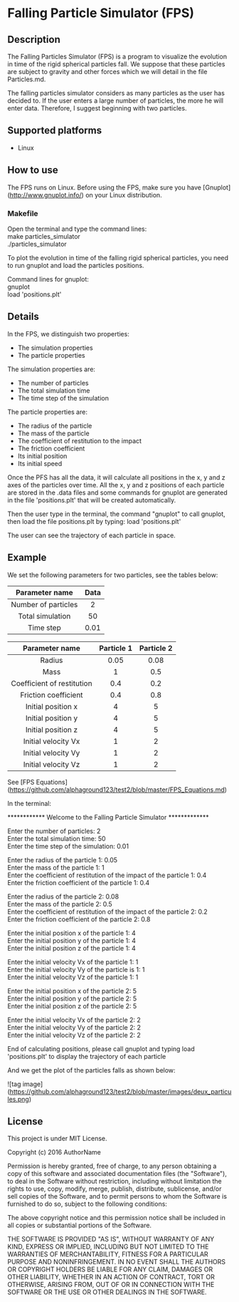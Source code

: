 # Falling Particle Simulator (FPS)

## Description

The Falling Particles Simulator (FPS) is a program to visualize the evolution in time of the rigid spherical particles fall. We suppose that these particles are subject to gravity and other forces which we will detail in the file Particles.md.

The falling particles simulator considers as many particles as the user has decided to.
If the user enters a large number of particles, the more he will enter data.
Therefore, I suggest beginning with two particles.

## Supported platforms
- Linux


## How to use

The FPS runs on Linux. Before using the FPS, make sure you have [Gnuplot] (http://www.gnuplot.info/) on your Linux distribution.

### Makefile
Open the terminal and type the command lines: <br />
make particles_simulator <br />
./particles_simulator <br />

To plot the evolution in time of the falling rigid spherical particles, you need to run gnuplot and load the particles positions.

Command lines for gnuplot: <br />
gnuplot <br />
load 'positions.plt' <br />

## Details

In the FPS, we distinguish two properties:
- The simulation properties
- The particle properties
 
The simulation properties are:
- The number of particles
- The total simulation time
- The time step of the simulation

The particle properties are:
- The radius of the particle
- The mass of the particle
- The coefficient of restitution to the impact
- The friction coefficient
- Its initial position
- Its initial speed

Once the PFS has all the data, it will calculate all positions in the x, y and z axes of the particles over time.
All the x, y and z positions of each particle are stored in the .data files and some commands for gnuplot are generated in the file 'positions.plt' that will be created automatically.

Then the user type in the terminal, the command "gnuplot" to call gnuplot, then load the file positions.plt by typing:
load 'positions.plt'

The user can see the trajectory of each particle in space.

## Example

We set the following parameters for two particles, see the tables below: 

|Parameter name|Data|
| :---: | :---: |
| Number of particles | 2 |
| Total simulation | 50 |
|Time step|0.01|

|Parameter name|Particle 1|Particle 2|
| :---: | :---: | :---: |
| Radius | 0.05 | 0.08 |
| Mass | 1 | 0.5 |
|Coefficient of restitution|0.4|0.2|
|Friction coefficient|0.4|0.8|
|Initial position x|4|5|
|Initial position y|4|5|
|Initial position z|4|5|
|Initial velocity Vx|1|2|
|Initial velocity Vy|1|2|
|Initial velocity Vz|1|2|

See [FPS Equations] (https://github.com/alphaground123/test2/blob/master/FPS_Equations.md)


In the terminal:

************ Welcome to the Falling Particle Simulator *************

Enter the number of particles: 2 <br />
Enter the total simulation time: 50 <br />
Enter the time step of the simulation: 0.01 <br />

Enter the radius of the particle 1: 0.05 <br />
Enter the mass of the particle 1: 1 <br />
Enter the coefficient of restitution of the impact of the particle 1: 0.4 <br />
Enter the friction coefficient of the particle 1: 0.4 <br />

Enter the radius of the particle 2: 0.08 <br />
Enter the mass of the particle 2: 0.5 <br />
Enter the coefficient of restitution of the impact of the particle 2: 0.2 <br />
Enter the friction coefficient of the particle 2: 0.8 <br />

Enter the initial position x of the particle 1: 4 <br />
Enter the initial position y of the particle 1: 4 <br />
Enter the initial position z of the particle 1: 4 <br />

Enter the initial velocity Vx of the particle 1: 1 <br />
Enter the initial velocity Vy of the particle is 1: 1 <br />
Enter the initial velocity Vz of the particle 1: 1 <br />

Enter the initial position x of the particle 2: 5 <br />
Enter the initial position y of the particle 2: 5 <br />
Enter the initial position z of the particle 2: 5 <br />

Enter the initial velocity Vx of the particle 2: 2 <br />
Enter the initial velocity Vy of the particle 2: 2 <br />
Enter the initial velocity Vz of the particle 2: 2 <br />

End of calculating positions, please call gnuplot and typing load 'positions.plt' to display the trajectory of each particle

And we get the plot of the particles falls as shown below:

![tag image] (https://github.com/alphaground123/test2/blob/master/images/deux_particules.png)

## License

This project is under MIT License.

Copyright (c) 2016 AuthorName

Permission is hereby granted, free of charge, to any person obtaining a copy
of this software and associated documentation files (the "Software"), to deal
in the Software without restriction, including without limitation the rights
to use, copy, modify, merge, publish, distribute, sublicense, and/or sell
copies of the Software, and to permit persons to whom the Software is
furnished to do so, subject to the following conditions:

The above copyright notice and this permission notice shall be included in all
copies or substantial portions of the Software.

THE SOFTWARE IS PROVIDED "AS IS", WITHOUT WARRANTY OF ANY KIND, EXPRESS OR
IMPLIED, INCLUDING BUT NOT LIMITED TO THE WARRANTIES OF MERCHANTABILITY,
FITNESS FOR A PARTICULAR PURPOSE AND NONINFRINGEMENT. IN NO EVENT SHALL THE
AUTHORS OR COPYRIGHT HOLDERS BE LIABLE FOR ANY CLAIM, DAMAGES OR OTHER
LIABILITY, WHETHER IN AN ACTION OF CONTRACT, TORT OR OTHERWISE, ARISING FROM,
OUT OF OR IN CONNECTION WITH THE SOFTWARE OR THE USE OR OTHER DEALINGS IN THE
SOFTWARE.

